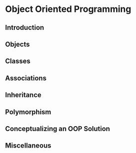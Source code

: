 <link rel="stylesheet" href="{{baseUrl}}/css/textbook.css">

<div class="website-content">

<div id="main">

# Object Oriented Programming

## Introduction

<include src="introduction/print.md" />

## Objects

<include src="objects/basic/print.md" />
<include src="objects/abstraction/print.md" />
<include src="objects/encapsulation/print.md" />

## Classes

<include src="classes/basic/print.md" />
<include src="classes/classLevelMembers/print.md" />
<include src="classes/enumerations/print.md" />

## Associations

<include src="associations/basic/print.md" />
<include src="associations/navigability/print.md" />
<include src="associations/multiplicity/print.md" />
<include src="associations/dependencies/print.md" />
<include src="associations/composition/print.md" />
<include src="associations/aggregation/print.md" />
<include src="associations/associationClasses/print.md" />

## Inheritance

<include src="inheritance/basic/print.md" />
<include src="inheritance/overriding/print.md" />
<include src="inheritance/overloading/print.md" />
<include src="inheritance/interfaces/print.md" />
<include src="inheritance/abstractClasses/print.md" />
<include src="inheritance/dynamicAndStaticBinding/print.md" />
<include src="inheritance/substitutability/print.md" />

## Polymorphism

<include src="polymorphism/introduction/print.md" />
<include src="polymorphism/basic/print.md" />
<include src="polymorphism/mechanism/print.md" />

## Conceptualizing an OOP Solution

<include src="conceptualizingSolution/introduction/print.md" />
<include src="conceptualizingSolution/basic/print.md" />
<include src="conceptualizingSolution/intermediate/print.md" />

## Miscellaneous

<include src="miscellaneous/print.md" />

</div>

</div>
